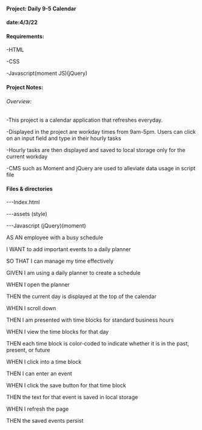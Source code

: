<h4>Project: Daily 9-5 Calendar
<h4>date:4/3/22</h4>
<h4>Requirements:</h4>
<p>-HTML</p>
<p>-CSS</p>
<p>-Javascript(moment JS)(jQuery)</p>

<h4>Project Notes:</h4>
<h6>Overview:</h6>
<p>-This project is a calendar application that refreshes everyday.</p> 
<p>-Displayed in the project are workday times from 9am-5pm. Users can click on an input field and type in their hourly tasks</p>
<p>-Hourly tasks are then displayed and saved to local storage only for the current workday</p>
<p>-CMS such as Moment and jQuery are used to alleviate data usage in script file</p>

<h4>Files & directories</h4>
<p>---Index.html</p>
<p>---assets (style)</p>
<p>---Javascript (jQuery)(moment)</p>


<p>AS AN employee with a busy schedule</p>
<p>I WANT to add important events to a daily planner</p>
<p>SO THAT I can manage my time effectively</p>

<p>GIVEN I am using a daily planner to create a schedule</p>
<p>WHEN I open the planner</p>
<p>THEN the current day is displayed at the top of the calendar</p>
<p>WHEN I scroll down</p>
<p>THEN I am presented with time blocks for standard business hours</p>
<p>WHEN I view the time blocks for that day</p>
<p>THEN each time block is color-coded to indicate whether it is in the past, present, or future</p>
<p>WHEN I click into a time block</p>
<p>THEN I can enter an event</p>
<p>WHEN I click the save button for that time block</p>
<p>THEN the text for that event is saved in local storage</p>
<p>WHEN I refresh the page</p>
<p>THEN the saved events persist</p>